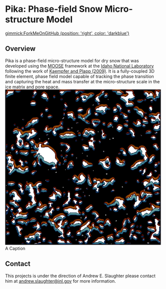 # Pika: Phase-field Snow Micro-structure Model

[gimmick:ForkMeOnGitHub (position: 'right', color: 'darkblue') ](http://www.github.com/idaholab/pika)

## Overview

Pika is a phase-field micro-structure model for dry snow that was developed using the [MOOSE](https://www.mooseframework.org) framework at the [Idaho National Laboratory](https://www.inl.gov) following the work of [Kaempfer and Plapp (2009)](http://journals.aps.org/pre/abstract/10.1103/PhysRevE.79.031502). It is a fully-coupled 3D finite element, phase field model capable of tracking the phase transition and capturing the heat and mass transfer at the micro-structure scale in the ice matrix and pore space.
![Pika 2D Simulation](images/snow_2d_gain_loss.png) A Caption


## Contact
This projects is under the direction of Andrew E. Slaughter please contact him at andrew.slaughter@inl.gov for more information.
